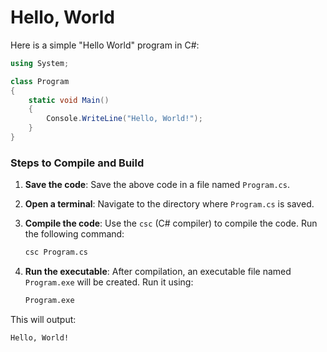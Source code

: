 # Hello, World

Here is a simple "Hello World" program in C#:

```csharp
using System;

class Program
{
    static void Main()
    {
        Console.WriteLine("Hello, World!");
    }
}
```

### Steps to Compile and Build

1. **Save the code**: Save the above code in a file named `Program.cs`.

2. **Open a terminal**: Navigate to the directory where `Program.cs` is saved.

3. **Compile the code**: Use the `csc` (C# compiler) to compile the code. Run the following command:
   ```sh
   csc Program.cs
   ```

4. **Run the executable**: After compilation, an executable file named `Program.exe` will be created. Run it using:
   ```sh
   Program.exe
   ```

This will output:
```
Hello, World!
```